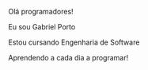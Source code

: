 Olá programadores!

Eu sou Gabriel Porto

Estou cursando Engenharia de Software

Aprendendo a cada dia a programar!

